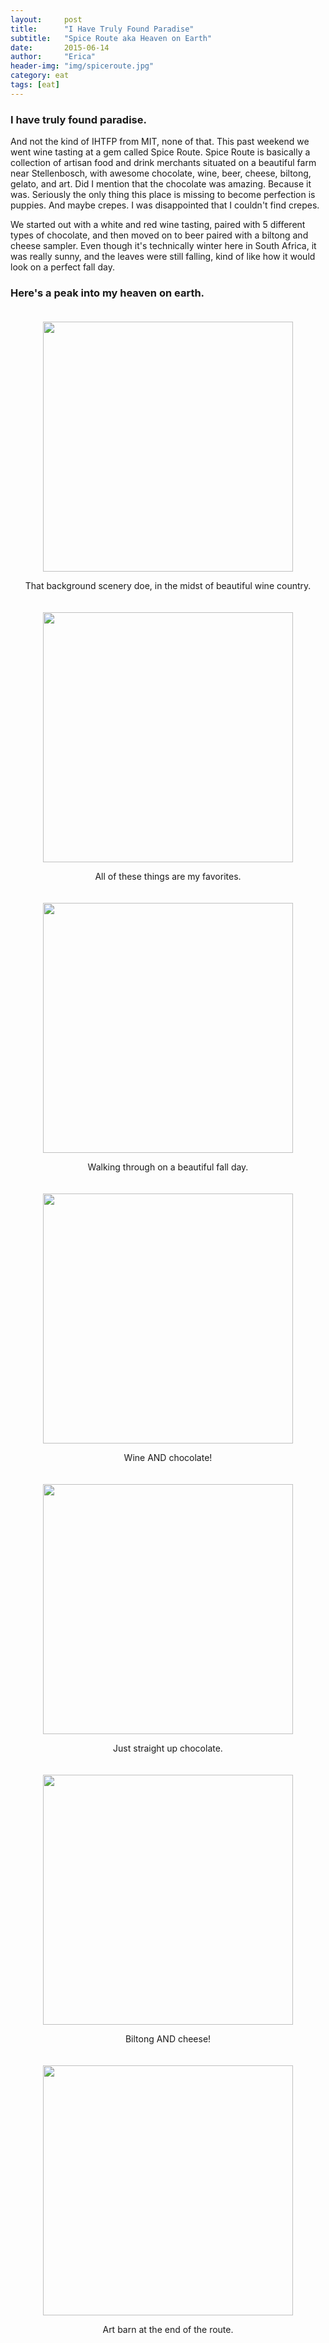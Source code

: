 ```yaml
---
layout:     post
title:      "I Have Truly Found Paradise"
subtitle:   "Spice Route aka Heaven on Earth"
date:       2015-06-14
author:     "Erica"
header-img: "img/spiceroute.jpg"
category: eat
tags: [eat]
---
```


<h3 class="section-heading">I have truly found paradise.</h3>

And not the kind of IHTFP from MIT, none of that. This past weekend we went wine tasting at a gem called Spice Route. Spice Route is basically a collection of artisan food and drink merchants situated on a beautiful farm near Stellenbosch, with awesome chocolate, wine, beer, cheese, biltong, gelato, and art. Did I mention that the chocolate was amazing. Because it was. Seriously the only thing this place is missing to become perfection is puppies. And maybe crepes. I was disappointed that I couldn't find crepes.

We started out with a white and red wine tasting, paired with 5 different types of chocolate, and then moved on to beer paired with a biltong and cheese sampler. Even though it's technically winter here in South Africa, it was really sunny, and the leaves were still falling, kind of like how it would look on a perfect fall day.

<h3>Here's a peak into my heaven on earth.</h3>

<center>
  <img src="{{site.url}}/img/eat/spice/scenery.jpg" height="400px" width="400px" style="padding-top:20px"/>
  <p>
    That background scenery doe, in the midst of beautiful wine country.
  </p>
</center>

<center>
  <img src="{{site.url}}/img/eat/spice/signs.jpg" height="400px" width="400px" style="padding-top:20px"/>
  <p>
    All of these things are my favorites.
  </p>
</center>

<center>
  <img src="{{site.url}}/img/eat/spice/path.jpg" height="400px" width="400px" style="padding-top:20px"/>
  <p>
    Walking through on a beautiful fall day.
  </p>
</center>

<center>
  <img src="{{site.url}}/img/eat/spice/wine.jpg" height="400px" width="400px" style="padding-top:20px"/>
  <p>
    Wine AND chocolate!
  </p>
</center>

<center>
  <img src="{{site.url}}/img/eat/spice/chocolate.jpg" height="400px" width="400px" style="padding-top:20px"/>
  <p>
    Just straight up chocolate.
  </p>
</center>

<center>
  <img src="{{site.url}}/img/eat/spice/biltong_cheese.jpg" height="400px" width="400px" style="padding-top:20px"/>
  <p>
    Biltong AND cheese!
  </p>
</center>

<center>
  <img src="{{site.url}}/img/eat/spice/art_barn.jpg" height="400px" width="400px" style="padding-top:20px"/>
  <p>
    Art barn at the end of the route.
  </p>
</center>